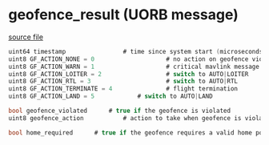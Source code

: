 # geofence_result (UORB message)



[source file](https://github.com/PX4/PX4-Autopilot/blob/master/msg/geofence_result.msg)

```c
uint64 timestamp                # time since system start (microseconds)
uint8 GF_ACTION_NONE = 0                    # no action on geofence violation
uint8 GF_ACTION_WARN = 1                    # critical mavlink message
uint8 GF_ACTION_LOITER = 2                  # switch to AUTO|LOITER
uint8 GF_ACTION_RTL = 3                     # switch to AUTO|RTL
uint8 GF_ACTION_TERMINATE = 4               # flight termination
uint8 GF_ACTION_LAND = 5            # switch to AUTO|LAND

bool geofence_violated      # true if the geofence is violated
uint8 geofence_action           # action to take when geofence is violated

bool home_required      # true if the geofence requires a valid home position

```
